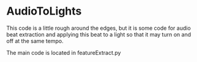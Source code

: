 # AudioToLights

This code is a little rough around the edges, but it is some code for audio beat extraction and applying this beat to a light so that it may
turn on and off at the same tempo.

The main code is located in featureExtract.py
